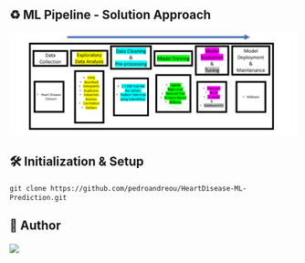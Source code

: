 ## :recycle: ML Pipeline - Solution Approach
<img src="imgs/ml_pipeline.png">


## 🛠 Initialization & Setup
    git clone https://github.com/pedroandreou/HeartDisease-ML-Prediction.git


## :tophat: Author
<a href="https://www.linkedin.com/in/petrosandreou80/">
  <img align="center" src="https://img.shields.io/badge/Petros LinkedIn-0077B5?style=for-the-badge&logo=linkedin&logoColor=white" />
</a>
